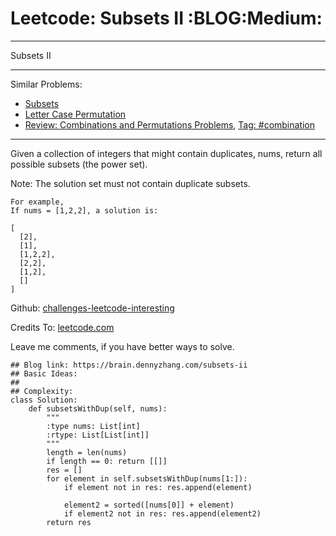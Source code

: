 # Leetcode: Subsets II     :BLOG:Medium:


---

Subsets II  

---

Similar Problems:  
-   [Subsets](https://brain.dennyzhang.com/subsets)
-   [Letter Case Permutation](https://brain.dennyzhang.com/letter-case-permutation)
-   [Review: Combinations and Permutations Problems](https://brain.dennyzhang.com/review-combination), [Tag: #combination](https://brain.dennyzhang.com/tag/combination)

---

Given a collection of integers that might contain duplicates, nums, return all possible subsets (the power set).  

Note: The solution set must not contain duplicate subsets.  

    For example,
    If nums = [1,2,2], a solution is:
    
    [
      [2],
      [1],
      [1,2,2],
      [2,2],
      [1,2],
      []
    ]

Github: [challenges-leetcode-interesting](https://github.com/DennyZhang/challenges-leetcode-interesting/tree/master/subsets-ii)  

Credits To: [leetcode.com](https://leetcode.com/problems/subsets-ii/description/)  

Leave me comments, if you have better ways to solve.  

    ## Blog link: https://brain.dennyzhang.com/subsets-ii
    ## Basic Ideas:
    ##
    ## Complexity:
    class Solution:
        def subsetsWithDup(self, nums):
            """
            :type nums: List[int]
            :rtype: List[List[int]]
            """
            length = len(nums)
            if length == 0: return [[]]
            res = []
            for element in self.subsetsWithDup(nums[1:]):
                if element not in res: res.append(element)
    
                element2 = sorted([nums[0]] + element)
                if element2 not in res: res.append(element2)
            return res